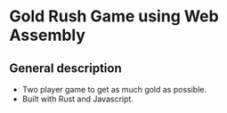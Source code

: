 # Gold Rush Game using Web Assembly

## General description
- Two player game to get as much gold as possible.
- Built with Rust and Javascript.
